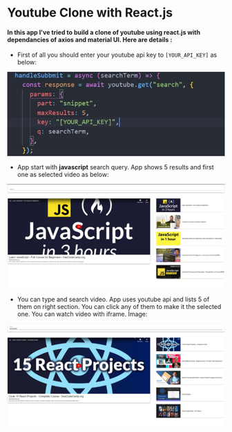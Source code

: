 # Youtube Clone with React.js

#### In this app I've tried to build a clone of youtube using react.js with dependancies of axios and material UI. Here are details :

- First of all you should enter your youtube api key to `[YOUR_API_KEY]` as below:

![apiKey](https://raw.githubusercontent.com/emreharman/youtube-clone/master/src/img/apiKey.jpg)

- App start with **javascript** search query. App shows 5 results and first one as selected video as below:

![firstScreen](https://raw.githubusercontent.com/emreharman/youtube-clone/master/src/img/firstScreen.jpg)

- You can type and search video. App uses youtube api and lists 5 of them on right section. You can click any of them to make it the selected one. You can watch video with iframe. İmage:

![searchScreen](https://raw.githubusercontent.com/emreharman/youtube-clone/master/src/img/searchScreen.jpg)
